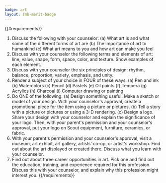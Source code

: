 ```yaml
---
badge: art
layout: smb-merit-badge
---
```


{{#requirements}}
1. Discuss the following with your counselor:
    (a) What art is and what some of the different forms of art are
    (b) The importance of art to humankind
    (c) What art means to you and how art can make you feel
2. Discuss with your counselor the following terms and elements of art: line, value, shape, form, space, color, and texture. Show examples of each element.
3. Discuss with your counselor the six principles of design: rhythm, balance, proportion, variety, emphasis, and unity.
4. Render a subject of your choice in FOUR of these ways:
    (a) Pen and ink
    (b) Watercolors
    (c) Pencil
    (d) Pastels
    (e) Oil paints
    (f) Tempera
    (g) Acrylics
    (h) Charcoal
    (i) Computer drawing or painting
5. Do ONE of the following:
    (a) Design something useful. Make a sketch or model of your design. With your counselor's approval, create a promotional piece for the item using a picture or pictures.
    (b) Tell a story with a picture or pictures or using a 3-D rendering.
    (c) Design a logo. Share your design with your counselor and explain the significance of your logo. Then, with your parent's permission and your counselor's approval, put your logo on Scout equipment, furniture, ceramics, or fabric.
6. With your parent's permission and your counselor's approval, visit a museum, art exhibit, art gallery, artists' co-op, or artist's workshop. Find out about the art displayed or created there. Discuss what you learn with your counselor.
7. Find out about three career opportunities in art. Pick one and find out the education, training, and experience required for this profession. Discuss this with your counselor, and explain why this profession might interest you.
{{/requirements}}
